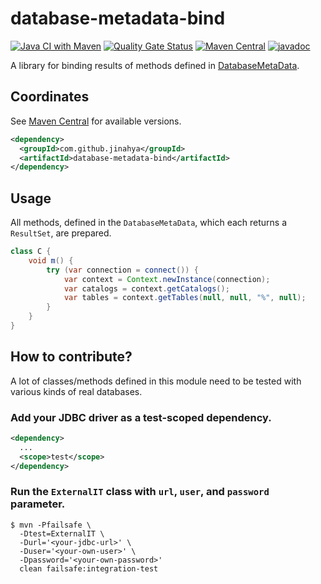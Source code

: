 # database-metadata-bind

[![Java CI with Maven](https://github.com/jinahya/database-metadata-bind/actions/workflows/maven.yml/badge.svg)](https://github.com/jinahya/database-metadata-bind/actions/workflows/maven.yml)
[![Quality Gate Status](https://sonarcloud.io/api/project_badges/measure?project=jinahya_database-metadata-bind&metric=alert_status)](https://sonarcloud.io/summary/new_code?id=jinahya_database-metadata-bind)
[![Maven Central](https://img.shields.io/maven-central/v/com.github.jinahya/database-metadata-bind)](https://search.maven.org/artifact/com.github.jinahya/database-metadata-bind)
[![javadoc](https://javadoc.io/badge2/com.github.jinahya/database-metadata-bind/javadoc.svg)](https://javadoc.io/doc/com.github.jinahya/database-metadata-bind)

A library for binding results of methods defined
in [DatabaseMetaData](http://docs.oracle.com/javase/8/docs/api/java/sql/DatabaseMetaData.html).

## Coordinates

See [Maven Central](https://search.maven.org/artifact/com.github.jinahya/database-metadata-bind) for available versions.

```xml
<dependency>
  <groupId>com.github.jinahya</groupId>
  <artifactId>database-metadata-bind</artifactId>
</dependency>
```

## Usage

All methods, defined in the `DatabaseMetaData`, which each returns a `ResultSet`, are prepared.

```java
class C {
    void m() {
        try (var connection = connect()) {
            var context = Context.newInstance(connection);
            var catalogs = context.getCatalogs();
            var tables = context.getTables(null, null, "%", null);
        }
    }
}
```

## How to contribute?

A lot of classes/methods defined in this module need to be tested with various kinds of real databases.

### Add your JDBC driver as a test-scoped dependency.

```xml
<dependency>
  ...
  <scope>test</scope>
</dependency>
```

### Run the `ExternalIT` class with `url`, `user`, and `password` parameter.

```commandline
$ mvn -Pfailsafe \
  -Dtest=ExternalIT \
  -Durl='<your-jdbc-url>' \
  -Duser='<your-own-user>' \
  -Dpassword='<your-own-password>'
  clean failsafe:integration-test
```
